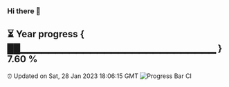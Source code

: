 ### Hi there 👋
⏳ Year progress { ██▁▁▁▁▁▁▁▁▁▁▁▁▁▁▁▁▁▁▁▁▁▁▁▁▁▁▁▁ } 7.60 %
---
⏰ Updated on Sat, 28 Jan 2023 18:06:15 GMT
![Progress Bar CI](https://github.com/Moyi321/Moyi321/workflows/Progress%20Bar%20CI/badge.svg)
